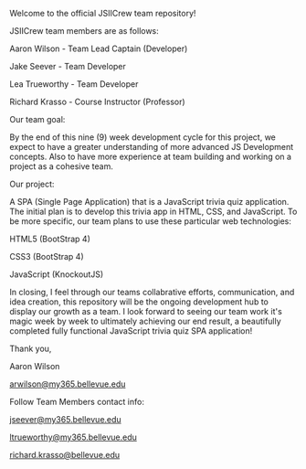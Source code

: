 Welcome to the official JSIICrew team repository!


JSIICrew team members are as follows:


Aaron Wilson - Team Lead Captain (Developer)

Jake Seever - Team Developer

Lea Trueworthy - Team Developer

Richard Krasso - Course Instructor (Professor)



Our team goal:

By the end of this nine (9) week development cycle for this project, we expect to have a greater understanding
of more advanced JS Development concepts. Also to have more experience at team building and working on a project 
as a cohesive team. 


Our project:

A SPA (Single Page Application) that is a JavaScript trivia quiz application. The initial plan is to develop this 
trivia app in HTML, CSS, and JavaScript. To be more specific, our team plans to use these particular web technologies:



HTML5 (BootStrap 4)

CSS3 (BootStrap 4)

JavaScript (KnockoutJS)



In closing, I feel through our teams collabrative efforts, communication, and idea creation, this repository will be
the ongoing development hub to display our growth as a team. I look forward to seeing our team work it's magic week 
by week to ultimately achieving our end result, a beautifully completed fully functional JavaScript trivia quiz SPA
application!

Thank you,

Aaron Wilson 

arwilson@my365.bellevue.edu


Follow Team Members contact info:


jseever@my365.bellevue.edu

ltrueworthy@my365.bellevue.edu

richard.krasso@bellevue.edu
